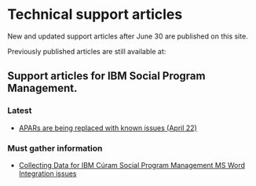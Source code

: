# Technical support articles

New and updated support articles after June 30 are published on this site.

Previously published articles are still available at: <link TBD>

## Support articles for IBM Social Program Management.

### Latest
 * [APARs are being replaced with known issues (April 22)](apars-now-known-issues.md)

### Must gather information
 * [Collecting Data for IBM Cúram Social Program Management MS Word Integration issues](must-gather-ms-word-integration.md)


